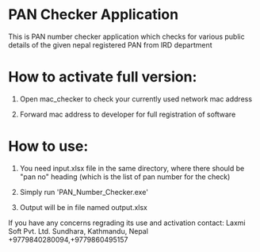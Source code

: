 # PAN Checker Application
This is PAN number checker application which  checks for various public details of the given nepal registered PAN from IRD department

# How to activate full version:
1. Open mac_checker to check your currently used network mac address

2. Forward mac address to developer for full registration of software


# How to use:
1. You need input.xlsx file in the same directory, where there should be "pan no" heading (which is the list of pan number for the check)

2. Simply run 'PAN_Number_Checker.exe'

3. Output will be in file named output.xlsx


If you have any concerns regrading its use and activation
contact:
Laxmi Soft Pvt. Ltd.
Sundhara, Kathmandu, Nepal
+9779840280094,+9779860495157
